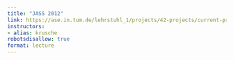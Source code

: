 ```yaml
---
title: "JASS 2012"
link: https://ase.in.tum.de/lehrstuhl_1/projects/42-projects/current-projects/413-jass-2012
instructors:
- alias: krusche
robotsdisallow: true
format: lecture
---
```

